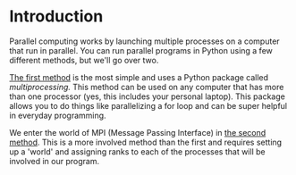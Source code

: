 # Introduction

Parallel computing works by launching multiple processes on a computer that run in parallel. You can run parallel programs in Python using a few different methods, but we'll go over two.&#x20;

[The first method](multiprocessing.md) is the most simple and uses a Python package called _multiprocessing._ This method can be used on any computer that has more than one processor (yes, this includes your personal laptop). This package allows you to do things like parallelizing a for loop and can be super helpful in everyday programming.

We enter the world of MPI (Message Passing Interface) in [the second method](mpi-and-python.md). This is a more involved method than the first and requires setting up a 'world' and assigning ranks to each of the processes that will be involved in our program.
